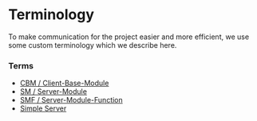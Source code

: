 # Terminology

To make communication for the project easier and more efficient, we use some custom terminology which we describe here.

### Terms
- [CBM / Client-Base-Module](/terminology/cbm.md)
- [SM / Server-Module](/terminology/server-module.md)
- [SMF / Server-Module-Function](/terminology/server-module-function.md)
- [Simple Server](/arch/simple-server.md)
